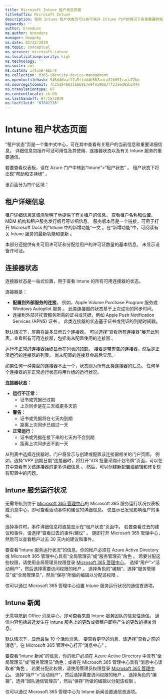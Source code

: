 ```yaml
---
title: Microsoft Intune 租户状态页面
titleSuffix: Microsoft Intune
description: 使用 Intune 租户状态页可以在不离开 Intune 门户的情况下查看重要的租户详细信息
keywords: ''
author: brenduns
ms.author: brenduns
manager: dougeby
ms.date: 02/23/2019
ms.topic: conceptual
ms.service: microsoft-intune
ms.localizationpriority: high
ms.technology: ''
ms.suite: ems
ms.custom: intune-azure
ms.collection: M365-identity-device-management
ms.openlocfilehash: 946d46baf17a5ffdd4b567adca32b651cacb72bb
ms.sourcegitcommit: 7c251948811b8b817e9fe590b77f23aed95b2d4e
ms.translationtype: HT
ms.contentlocale: zh-CN
ms.lasthandoff: 07/15/2019
ms.locfileid: "67882226"
---
```

# <a name="intune-tenant-status-page"></a>Intune 租户状态页面
“租户状态”页是一个集中式中心，可在其中查看有关租户的当前信息和重要详细信息。 详细信息包括许可证可用性及其使用、连接器状态以及有关 Intune 服务的重要通信。  

若要查看仪表板，请在 Azure 门户中转到“Intune”>“租户状态”  。  租户状态下将出现“帮助和支持组”  。  

该页面分为四个区域：

## <a name="tenant-details"></a>租户详细信息
租户详细信息区域清晰明了地提供了有关租户的信息。 查看租户名称和位置、MDM 机构和租户服务发行版号等详细信息。 服务版本号是一个链接，可用于打开 Microsoft Docs 的“Intune 中的新增功能”一文  。在“新增功能”中，可阅读有关 Intune 服务的最新功能和更新  。  

本部分还提供有关可用许可证和分配给用户的许可证数量的基本信息。 未显示设备许可证。

## <a name="connector-status"></a>连接器状态
连接器状态是一站式位置，用于查看 Intune 的所有可用连接器的状态。  

连接器是：
- **配置到外部服务的连接**。 例如，Apple Volume Purchase Program 服务或 Windows Autopilot 服务   。  此类连接器的状态基于上次成功的同步时间。
- 连接到外部非托管服务所需的证书或凭据，例如 Apple Push Notification Services (APNS) 证书   。 此类连接器的状态基于证书或凭证的到期时间戳。  

默认情况下，屏幕将最多显示五个连接器。 可以选择“查看所有连接器”展开此列表，查看所有可用连接器，包括尚未配置使用的连接器  。  

运行不正常的连接器始终显示在列表的顶部。 接着是带警告的连接器，然后是正常运行的连接器的列表。 尚未配置的连接器会最后显示。

如果任何一种类型的连接器不止一个，状态则为所有此类连接器的汇总。 任何单个连接器的非正常运行状态将用作组的运行状况。  

**连接器状态：**
- **运行不正常：**
  - 证书或凭据已过期
  - 上次同步是在三天或更多天前
- **警告：**
  - 证书或凭据将在七天内到期
  - 距离上次同步已超过一天
- **正常运行：**
  - 证书或凭据在接下来的七天内不会到期
  - 距离上次同步还不到一天  

从列表中选择连接器时，门户将显示与创建或配置该连接器相关的门户页面。  例如，选择“VPP 到期日期”连接器时，将打开“iOS 批量采购计划令牌”页面，可以在其中查看有关该连接器的更多详细信息   。 然后，可以创建新配置或编辑和修复现有配置中的问题。  

## <a name="intune-service-health"></a>Intune 服务运行状况  
无需导航到位于 [Microsoft 365 管理中心](https://admin.microsoft.com)的 Microsoft 365 服务运行状况仪表板或消息中心，即可查看活动事件和建议的详细信息。 仅显示已发现影响租户的事件。  

选择事件时，事件详细信息将直接显示在“租户状态”页面中。 若要查看过去的建议和事件，请选择“查看过去的事件/建议”  。 随即打开 Microsoft 365 管理中心，然后可以查看租户过去 30 天内的建议和事件。  

要查看“Intune 服务运行状况”的信息，你的帐户必须在 Azure Active Directory 或 Microsoft 365 管理中心具有“全局管理员”或“服务管理员”角色    。 若要分配这些权限，请使用全局管理员权限登录 [Microsoft 365 管理中心](https://admin.microsoft.com)。 选择“用户”>“活动用户”，然后选择需要访问权限的帐户  。 选择角色的“编辑”，选择“服务管理员”或“全局管理员”，然后“保存”所做的编辑以分配该权限     。  

仅可以通过 Microsoft 365 管理中心设置 Intune 服务运行状况的通信首选项。

## <a name="intune-news"></a>Intune 新闻  
无需导航到 Office 消息中心，即可查看来自 Intune 服务团队的信息性通信。 通信内容包括最近发生在 Intune 服务上的更改或者租户即将产生的更改的相关消息。  

默认情况下，显示最后 10 个活动消息。 要查看更早的消息，请选择“查看之前的消息”，在 Microsoft 365 管理中心打开“消息中心”   。  

要查看“Intune 新闻”的信息，你的帐户必须在 Azure Active Directory 中具有“全局管理员”或“服务管理员”角色；或者在 Microsoft 365 管理中心具有“消息中心读取者”角色    。  若要分配此权限，请使用管理员权限登录 [Microsoft 365 管理中心](https://admin.microsoft.com)。 选择“用户”>“活动用户”，然后选择需要访问权限的帐户  。 选择角色的“编辑”，选择“团队通信管理员”，然后“保存”所做的编辑以分配该权限     。  

仅可以通过 Microsoft 365 管理中心为 Intune 新闻设置通信首选项。
